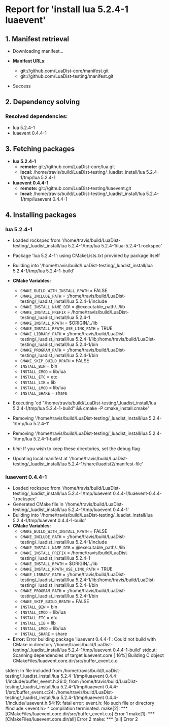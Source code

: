 # Report for 'install lua 5.2.4-1 luaevent'


## 1. Manifest retrieval

- Downloading manifest...

- **Manifest URLs**:
    - git://github.com/LuaDist-core/manifest.git
    - git://github.com/LuaDist-testing/manifest.git
- Success

## 2. Dependency solving


### Resolved dependencies:
- lua 5.2.4-1
- luaevent 0.4.4-1

## 3. Fetching packages

- **lua 5.2.4-1**
    - **remote:** git://github.com/LuaDist-core/lua.git
    - **local:** /home/travis/build/LuaDist-testing/_luadist_install/lua 5.2.4-1/tmp/lua 5.2.4-1
- **luaevent 0.4.4-1**
    - **remote:** git://github.com/LuaDist-testing/luaevent.git
    - **local:** /home/travis/build/LuaDist-testing/_luadist_install/lua 5.2.4-1/tmp/luaevent 0.4.4-1

## 4. Installing packages


### lua 5.2.4-1
- Loaded rockspec from '/home/travis/build/LuaDist-testing/_luadist_install/lua 5.2.4-1/tmp/lua 5.2.4-1/lua-5.2.4-1.rockspec'
- Package 'lua 5.2.4-1': using CMakeLists.txt provided by package itself
- Building into '/home/travis/build/LuaDist-testing/_luadist_install/lua 5.2.4-1/tmp/lua 5.2.4-1-build'
- **CMake Variables:**
    - `CMAKE_BUILD_WITH_INSTALL_RPATH` = FALSE
    - `CMAKE_INCLUDE_PATH` = ;/home/travis/build/LuaDist-testing/_luadist_install/lua 5.2.4-1/include
    - `CMAKE_INSTALL_NAME_DIR` = @executable_path/../lib
    - `CMAKE_INSTALL_PREFIX` = /home/travis/build/LuaDist-testing/_luadist_install/lua 5.2.4-1
    - `CMAKE_INSTALL_RPATH` = $ORIGIN/../lib
    - `CMAKE_INSTALL_RPATH_USE_LINK_PATH` = TRUE
    - `CMAKE_LIBRARY_PATH` = ;/home/travis/build/LuaDist-testing/_luadist_install/lua 5.2.4-1/lib;/home/travis/build/LuaDist-testing/_luadist_install/lua 5.2.4-1/bin
    - `CMAKE_PROGRAM_PATH` = ;/home/travis/build/LuaDist-testing/_luadist_install/lua 5.2.4-1/bin
    - `CMAKE_SKIP_BUILD_RPATH` = FALSE
    - `INSTALL_BIN` = bin
    - `INSTALL_CMOD` = lib/lua
    - `INSTALL_ETC` = etc
    - `INSTALL_LIB` = lib
    - `INSTALL_LMOD` = lib/lua
    - `INSTALL_SHARE` = share
- Executing 'cd "/home/travis/build/LuaDist-testing/_luadist_install/lua 5.2.4-1/tmp/lua 5.2.4-1-build" && cmake -P cmake_install.cmake'
- Removing '/home/travis/build/LuaDist-testing/_luadist_install/lua 5.2.4-1/tmp/lua 5.2.4-1'
- Removing '/home/travis/build/LuaDist-testing/_luadist_install/lua 5.2.4-1/tmp/lua 5.2.4-1-build'

- *hint:* If you wish to keep these directories, set the debug flag
- Updating local manifest at '/home/travis/build/LuaDist-testing/_luadist_install/lua 5.2.4-1/share/luadist2/manifest-file'

### luaevent 0.4.4-1
- Loaded rockspec from '/home/travis/build/LuaDist-testing/_luadist_install/lua 5.2.4-1/tmp/luaevent 0.4.4-1/luaevent-0.4.4-1.rockspec'
- Generated CMake file in '/home/travis/build/LuaDist-testing/_luadist_install/lua 5.2.4-1/tmp/luaevent 0.4.4-1'
- Building into '/home/travis/build/LuaDist-testing/_luadist_install/lua 5.2.4-1/tmp/luaevent 0.4.4-1-build'
- **CMake Variables:**
    - `CMAKE_BUILD_WITH_INSTALL_RPATH` = FALSE
    - `CMAKE_INCLUDE_PATH` = ;/home/travis/build/LuaDist-testing/_luadist_install/lua 5.2.4-1/include
    - `CMAKE_INSTALL_NAME_DIR` = @executable_path/../lib
    - `CMAKE_INSTALL_PREFIX` = /home/travis/build/LuaDist-testing/_luadist_install/lua 5.2.4-1
    - `CMAKE_INSTALL_RPATH` = $ORIGIN/../lib
    - `CMAKE_INSTALL_RPATH_USE_LINK_PATH` = TRUE
    - `CMAKE_LIBRARY_PATH` = ;/home/travis/build/LuaDist-testing/_luadist_install/lua 5.2.4-1/lib;/home/travis/build/LuaDist-testing/_luadist_install/lua 5.2.4-1/bin
    - `CMAKE_PROGRAM_PATH` = ;/home/travis/build/LuaDist-testing/_luadist_install/lua 5.2.4-1/bin
    - `CMAKE_SKIP_BUILD_RPATH` = FALSE
    - `INSTALL_BIN` = bin
    - `INSTALL_CMOD` = lib/lua
    - `INSTALL_ETC` = etc
    - `INSTALL_LIB` = lib
    - `INSTALL_LMOD` = lib/lua
    - `INSTALL_SHARE` = share
- **Error:** Error building package 'luaevent 0.4.4-1': Could not build with CMake in directory '/home/travis/build/LuaDist-testing/_luadist_install/lua 5.2.4-1/tmp/luaevent 0.4.4-1-build'
stdout:
Scanning dependencies of target luaevent.core
[ 16%] Building C object CMakeFiles/luaevent.core.dir/src/buffer_event.c.o

stderr:
In file included from /home/travis/build/LuaDist-testing/_luadist_install/lua 5.2.4-1/tmp/luaevent 0.4.4-1/include/buffer_event.h:26:0,
                 from /home/travis/build/LuaDist-testing/_luadist_install/lua 5.2.4-1/tmp/luaevent 0.4.4-1/src/buffer_event.c:24:
/home/travis/build/LuaDist-testing/_luadist_install/lua 5.2.4-1/tmp/luaevent 0.4.4-1/include/luaevent.h:54:19: fatal error: event.h: No such file or directory
 #include <event.h>
                   ^
compilation terminated.
make[2]: *** [CMakeFiles/luaevent.core.dir/src/buffer_event.c.o] Error 1
make[1]: *** [CMakeFiles/luaevent.core.dir/all] Error 2
make: *** [all] Error 2

